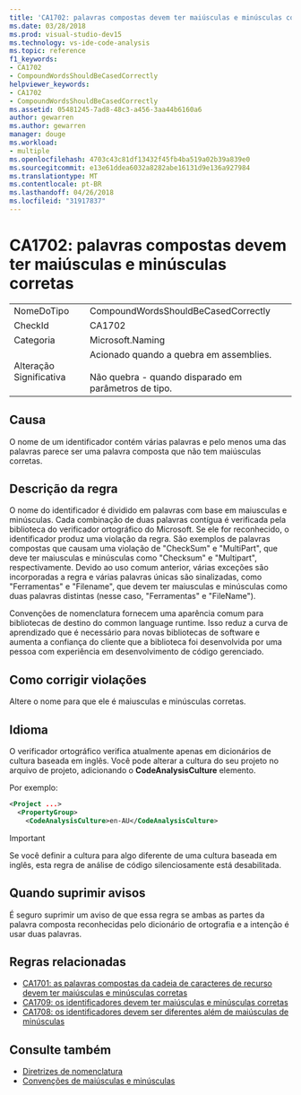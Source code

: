 ```yaml
---
title: 'CA1702: palavras compostas devem ter maiúsculas e minúsculas corretas'
ms.date: 03/28/2018
ms.prod: visual-studio-dev15
ms.technology: vs-ide-code-analysis
ms.topic: reference
f1_keywords:
- CA1702
- CompoundWordsShouldBeCasedCorrectly
helpviewer_keywords:
- CA1702
- CompoundWordsShouldBeCasedCorrectly
ms.assetid: 05481245-7ad8-48c3-a456-3aa44b6160a6
author: gewarren
ms.author: gewarren
manager: douge
ms.workload:
- multiple
ms.openlocfilehash: 4703c43c81df13432f45fb4ba519a02b39a839e0
ms.sourcegitcommit: e13e61ddea6032a8282abe16131d9e136a927984
ms.translationtype: MT
ms.contentlocale: pt-BR
ms.lasthandoff: 04/26/2018
ms.locfileid: "31917837"
---
```

# <a name="ca1702-compound-words-should-be-cased-correctly"></a>CA1702: palavras compostas devem ter maiúsculas e minúsculas corretas

|||
|-|-|
|NomeDoTipo|CompoundWordsShouldBeCasedCorrectly|
|CheckId|CA1702|
|Categoria|Microsoft.Naming|
|Alteração Significativa|Acionado quando a quebra em assemblies.<br /><br /> Não quebra - quando disparado em parâmetros de tipo.|

## <a name="cause"></a>Causa

O nome de um identificador contém várias palavras e pelo menos uma das palavras parece ser uma palavra composta que não tem maiúsculas corretas.

## <a name="rule-description"></a>Descrição da regra

O nome do identificador é dividido em palavras com base em maiusculas e minúsculas. Cada combinação de duas palavras contígua é verificada pela biblioteca do verificador ortográfico do Microsoft. Se ele for reconhecido, o identificador produz uma violação da regra. São exemplos de palavras compostas que causam uma violação de "CheckSum" e "MultiPart", que deve ter maiusculas e minúsculas como "Checksum" e "Multipart", respectivamente. Devido ao uso comum anterior, várias exceções são incorporadas a regra e várias palavras únicas são sinalizadas, como "Ferramentas" e "Filename", que devem ter maiusculas e minúsculas como duas palavras distintas (nesse caso, "Ferramentas" e "FileName").

Convenções de nomenclatura fornecem uma aparência comum para bibliotecas de destino do common language runtime. Isso reduz a curva de aprendizado que é necessário para novas bibliotecas de software e aumenta a confiança do cliente que a biblioteca foi desenvolvida por uma pessoa com experiência em desenvolvimento de código gerenciado.

## <a name="how-to-fix-violations"></a>Como corrigir violações

Altere o nome para que ele é maiusculas e minúsculas corretas.

## <a name="language"></a>Idioma

O verificador ortográfico verifica atualmente apenas em dicionários de cultura baseada em inglês. Você pode alterar a cultura do seu projeto no arquivo de projeto, adicionando o **CodeAnalysisCulture** elemento.

Por exemplo:

```xml
<Project ...>
  <PropertyGroup>
    <CodeAnalysisCulture>en-AU</CodeAnalysisCulture>
```

> [!IMPORTANT]
> Se você definir a cultura para algo diferente de uma cultura baseada em inglês, esta regra de análise de código silenciosamente está desabilitada.

## <a name="when-to-suppress-warnings"></a>Quando suprimir avisos

É seguro suprimir um aviso de que essa regra se ambas as partes da palavra composta reconhecidas pelo dicionário de ortografia e a intenção é usar duas palavras.

## <a name="related-rules"></a>Regras relacionadas

- [CA1701: as palavras compostas da cadeia de caracteres de recurso devem ter maiúsculas e minúsculas corretas](../code-quality/ca1701-resource-string-compound-words-should-be-cased-correctly.md)
- [CA1709: os identificadores devem ter maiúsculas e minúsculas corretas](../code-quality/ca1709-identifiers-should-be-cased-correctly.md)
- [CA1708: os identificadores devem ser diferentes além de maiúsculas de minúsculas](../code-quality/ca1708-identifiers-should-differ-by-more-than-case.md)

## <a name="see-also"></a>Consulte também

- [Diretrizes de nomenclatura](/dotnet/standard/design-guidelines/naming-guidelines)
- [Convenções de maiúsculas e minúsculas](/dotnet/standard/design-guidelines/capitalization-conventions)